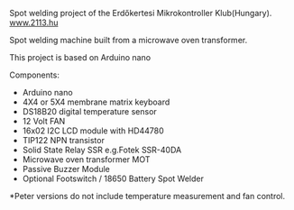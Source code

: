 Spot welding project of the Erdőkertesi Mikrokontroller Klub(Hungary).  www.2113.hu

Spot welding machine built from a microwave oven transformer.

This project is based on Arduino nano

Components:
- Arduino nano
- 4X4 or 5X4 membrane matrix keyboard
- DS18B20 digital temperature sensor
- 12 Volt FAN
- 16x02 I2C LCD module with HD44780
- TIP122 NPN transistor
- Solid State Relay SSR   e.g.Fotek SSR-40DA
- Microwave oven transformer   MOT
- Passive Buzzer Module
- Optional Footswitch / 18650 Battery Spot Welder


*Peter versions do not include temperature measurement and fan control.
